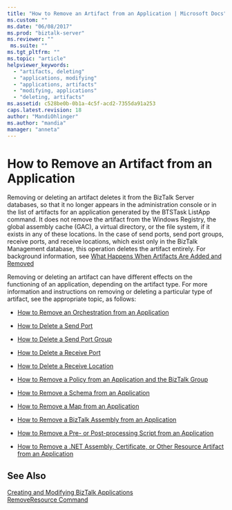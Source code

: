 ```yaml
---
title: "How to Remove an Artifact from an Application | Microsoft Docs"
ms.custom: ""
ms.date: "06/08/2017"
ms.prod: "biztalk-server"
ms.reviewer: ""
 ms.suite: ""
ms.tgt_pltfrm: ""
ms.topic: "article"
helpviewer_keywords: 
  - "artifacts, deleting"
  - "applications, modifying"
  - "applications, artifacts"
  - "modifying, applications"
  - "deleting, artifacts"
ms.assetid: c528be0b-0b1a-4c5f-acd2-7355da91a253
caps.latest.revision: 18
author: "MandiOhlinger"
ms.author: "mandia"
manager: "anneta"
---
```

# How to Remove an Artifact from an Application
Removing or deleting an artifact deletes it from the BizTalk Server databases, so that it no longer appears in the administration console or in the list of artifacts for an application generated by the BTSTask ListApp command. It does not remove the artifact from the Windows Registry, the global assembly cache (GAC), a virtual directory, or the file system, if it exists in any of these locations. In the case of send ports, send port groups, receive ports, and receive locations, which exist only in the BizTalk Management database, this operation deletes the artifact entirely. For background information, see [What Happens When Artifacts Are Added and Removed](../core/what-happens-when-artifacts-are-added-and-removed.md)  
  
 Removing or deleting an artifact can have different effects on the functioning of an application, depending on the artifact type. For more information and instructions on removing or deleting a particular type of artifact, see the appropriate topic, as follows:  
  
-   [How to Remove an Orchestration from an Application](../core/how-to-remove-an-orchestration-from-an-application.md)  
  
-   [How to Delete a Send Port](../core/how-to-delete-a-send-port.md)  
  
-   [How to Delete a Send Port Group](../core/how-to-delete-a-send-port-group.md)  
  
-   [How to Delete a Receive Port](../core/how-to-delete-a-receive-port.md)  
  
-   [How to Delete a Receive Location](../core/how-to-delete-a-receive-location.md)  
  
-   [How to Remove a Policy from an Application and the BizTalk Group](../core/how-to-remove-a-policy-from-an-application-and-the-biztalk-group.md)  
  
-   [How to Remove a Schema from an Application](../core/how-to-remove-a-schema-from-an-application.md)  
  
-   [How to Remove a Map from an Application](../core/how-to-remove-a-map-from-an-application.md)  
  
-   [How to Remove a BizTalk Assembly from an Application](../core/how-to-remove-a-biztalk-assembly-from-an-application.md)  
  
-   [How to Remove a Pre- or Post-processing Script from an Application](../core/how-to-remove-a-pre-or-post-processing-script-from-an-application.md)  
  
-   [How to Remove a .NET Assembly, Certificate, or Other Resource Artifact from an Application](../core/remove-a-net-assembly-certificate-or-resource-artifact-from-an-application.md)  
  
## See Also  
 [Creating and Modifying BizTalk Applications](../core/creating-and-modifying-biztalk-applications.md)   
 [RemoveResource Command](../core/removeresource-command.md)